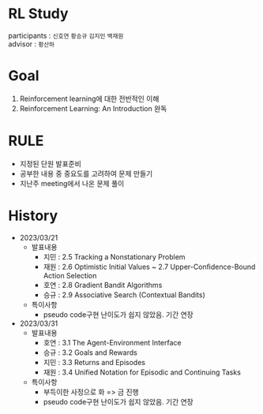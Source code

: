 # RL Study
participants : `신호연` `황승규` `김지민` `백재원` <br>
advisor : `황산하`

# Goal
1. Reinforcement learning에 대한 전반적인 이해
2. Reinforcement Learning: An Introduction 완독



# RULE
- 지정된 단원 발표준비
- 공부한 내용 중 중요도를 고려하여 문제 만들기
- 지난주 meeting에서 나온 문제 풀이
 
# History
- 2023/03/21
  - 발표내용
    - 지민 : 2.5 Tracking a Nonstationary Problem
    - 재원 : 2.6 Optimistic Initial Values ~ 2.7 Upper-Conﬁdence-Bound Action Selection
    - 호연 : 2.8 Gradient Bandit Algorithms
    - 승규 : 2.9 Associative Search (Contextual Bandits)
  - 특이사항
    - pseudo code구현 난이도가 쉽지 않았음. 기간 연장
- 2023/03/31
  - 발표내용
    - 호연 : 3.1 The Agent-Environment Interface
    - 승규 : 3.2 Goals and Rewards
    - 지민 : 3.3 Returns and Episodes
    - 재원 : 3.4 Unified Notation for Episodic and Continuing Tasks
  - 특이사항
    - 부득이한 사정으로 화 => 금 진행
    - pseudo code구현 난이도가 쉽지 않았음. 기간 연장



